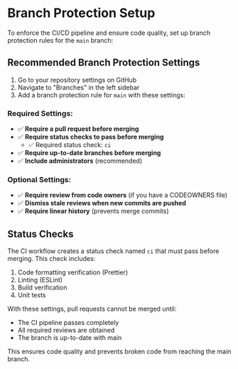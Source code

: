 # Branch Protection Setup

To enforce the CI/CD pipeline and ensure code quality, set up branch protection rules for the `main` branch:

## Recommended Branch Protection Settings

1. Go to your repository settings on GitHub
2. Navigate to "Branches" in the left sidebar  
3. Add a branch protection rule for `main` with these settings:

### Required Settings:
- ✅ **Require a pull request before merging**
- ✅ **Require status checks to pass before merging**
  - ✅ Required status check: `ci`
- ✅ **Require up-to-date branches before merging**
- ✅ **Include administrators** (recommended)

### Optional Settings:
- ✅ **Require review from code owners** (if you have a CODEOWNERS file)
- ✅ **Dismiss stale reviews when new commits are pushed**
- ✅ **Require linear history** (prevents merge commits)

## Status Checks

The CI workflow creates a status check named `ci` that must pass before merging. This check includes:

1. Code formatting verification (Prettier)
2. Linting (ESLint)
3. Build verification
4. Unit tests

With these settings, pull requests cannot be merged until:
- The CI pipeline passes completely
- All required reviews are obtained
- The branch is up-to-date with main

This ensures code quality and prevents broken code from reaching the main branch.